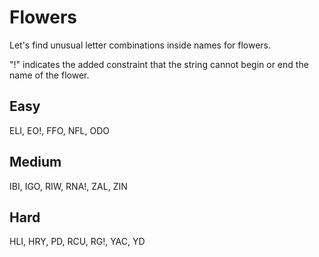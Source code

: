 # Flowers
Let's find unusual letter combinations inside names for flowers.

"!" indicates the added constraint that the string cannot begin or end the name of the flower.

## Easy
ELI, EO!, FFO, NFL, ODO

## Medium
IBI, IGO, RIW, RNA!, ZAL, ZIN

## Hard
HLI, HRY, PD, RCU, RG!, YAC, YD
